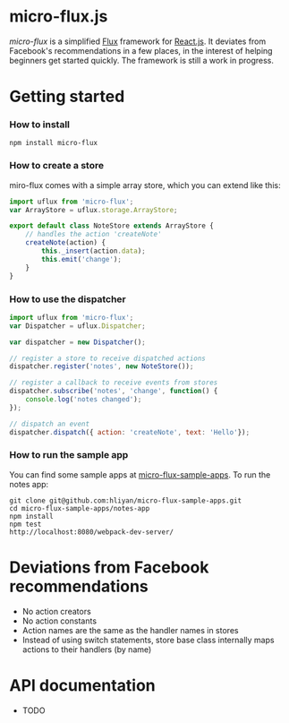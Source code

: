 # micro-flux.js

*micro-flux* is a simplified [Flux](https://github.com/facebook/flux) framework for [React.js](https://github.com/facebook/react). It deviates from Facebook's recommendations in a few places, in the interest of helping beginners get started quickly. The framework is still a work in progress.

# Getting started

### How to install

```
npm install micro-flux
```

### How to create a store

miro-flux comes with a simple array store, which you can extend like this:

```javascript
import uflux from 'micro-flux';
var ArrayStore = uflux.storage.ArrayStore;

export default class NoteStore extends ArrayStore {
    // handles the action 'createNote'
    createNote(action) {
        this._insert(action.data);
        this.emit('change');
    }
}
```

### How to use the dispatcher

```javascript
import uflux from 'micro-flux';
var Dispatcher = uflux.Dispatcher;

var dispatcher = new Dispatcher();

// register a store to receive dispatched actions
dispatcher.register('notes', new NoteStore());

// register a callback to receive events from stores
dispatcher.subscribe('notes', 'change', function() {
    console.log('notes changed');
});

// dispatch an event
dispatcher.dispatch({ action: 'createNote', text: 'Hello'});
```


### How to run the sample app

You can find some sample apps at [micro-flux-sample-apps](https://github.com/hliyan/micro-flux-sample-apps). To run the notes app:

```
git clone git@github.com:hliyan/micro-flux-sample-apps.git
cd micro-flux-sample-apps/notes-app
npm install
npm test
http://localhost:8080/webpack-dev-server/
```

# Deviations from Facebook recommendations

- No action creators
- No action constants
- Action names are the same as the handler names in stores
- Instead of using switch statements, store base class internally maps actions to their handlers (by name)

# API documentation

- TODO
